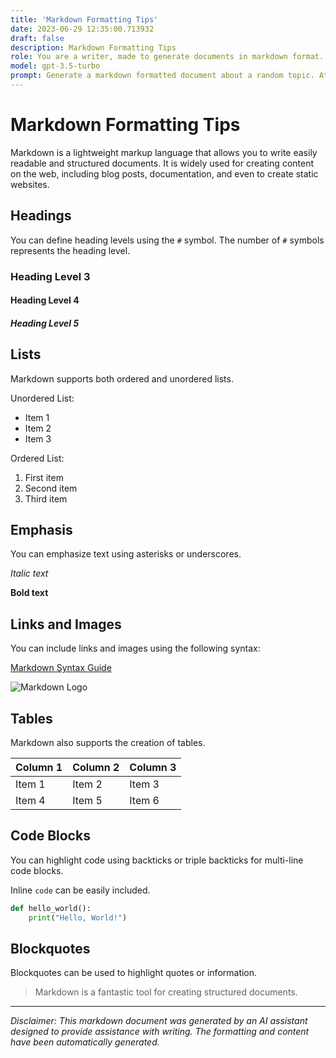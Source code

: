 ```yaml
---
title: 'Markdown Formatting Tips'
date: 2023-06-29 12:35:00.713932
draft: false
description: Markdown Formatting Tips
role: You are a writer, made to generate documents in markdown format. It is very important that all of the documents you generate are in valid markdown format.
model: gpt-3.5-turbo
prompt: Generate a markdown formatted document about a random topic. At the bottom, include a disclaimer explaining that the document was generated by you. The first line of the document should be the title. Make sure that the entire document is in proper markdown format, using a mix of various tags to make the document visually appealing.
---
```


# Markdown Formatting Tips

Markdown is a lightweight markup language that allows you to write easily readable and structured documents. It is widely used for creating content on the web, including blog posts, documentation, and even to create static websites.

## Headings

You can define heading levels using the `#` symbol. The number of `#` symbols represents the heading level.

### Heading Level 3
#### Heading Level 4
##### Heading Level 5

## Lists

Markdown supports both ordered and unordered lists.

Unordered List:
- Item 1
- Item 2
- Item 3

Ordered List:
1. First item
2. Second item
3. Third item

## Emphasis

You can emphasize text using asterisks or underscores.

*Italic text*

**Bold text**

## Links and Images

You can include links and images using the following syntax:

[Markdown Syntax Guide](https://example.com)

![Markdown Logo](https://example.com/markdown.png)

## Tables

Markdown also supports the creation of tables.

| Column 1 | Column 2 | Column 3 |
|----------|----------|----------|
| Item 1   | Item 2   | Item 3   |
| Item 4   | Item 5   | Item 6   |

## Code Blocks

You can highlight code using backticks or triple backticks for multi-line code blocks.

Inline `code` can be easily included.

```python
def hello_world():
    print("Hello, World!")
```

## Blockquotes

Blockquotes can be used to highlight quotes or information.

> Markdown is a fantastic tool for creating structured documents.

---

*Disclaimer: This markdown document was generated by an AI assistant designed to provide assistance with writing. The formatting and content have been automatically generated.*